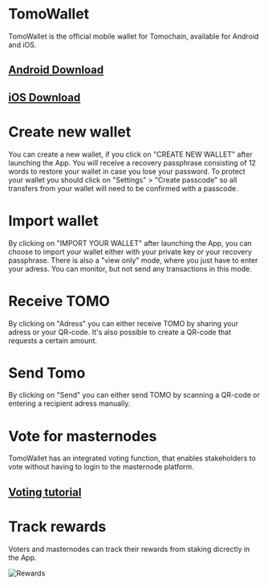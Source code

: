 # TomoWallet

TomoWallet is the official mobile wallet for Tomochain, available for Android and iOS.

## [Android Download](https://play.google.com/store/apps/details?id=com.tomochain.wallet)
## [iOS Download](https://itunes.apple.com/us/app/tomo-wallet/id1436476145?mt=8)

# Create new wallet

You can create a new wallet, if you click on "CREATE NEW WALLET" after launching the App. 
You will receive a recovery passphrase consisting of 12 words to restore your wallet in case you lose your password.
To protect your wallet you should click on "Settings" > "Create passcode" so all transfers from your wallet will need to be confirmed with a passcode.

# Import wallet

By clicking on "IMPORT YOUR WALLET" after launching the App, you can choose to import your wallet either with your private key or your recovery passphrase. There is also a "view only" mode, where you just have to enter your adress. You can monitor, but not send any transactions in this mode.

# Receive TOMO

By clicking on "Adress" you can either receive TOMO by sharing your adress or your QR-code. It's also possible to create a QR-code that requests a certain amount.

# Send Tomo

By clicking on "Send" you can either send TOMO by scanning a QR-code or entering a recipient adress manually.

# Vote for masternodes

TomoWallet has an integrated voting function, that enables stakeholders to vote without having to login to the masternode platform.
## [Voting tutorial](https://medium.com/tomochain/how-to-vote-for-tomochain-masternodes-using-tomowallet-1ddc3457907f)

# Track rewards

Voters and masternodes can track their rewards from staking dicrectly in the App.

![Rewards](https://raw.githubusercontent.com/tomochain/docs/0917f207c472a4f301dfb5ccc5eb74036c666766/docs/assets/Rewards.png)
      

